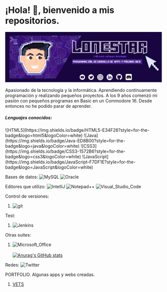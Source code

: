 # ¡Hola! 👋, bienvenido a mis repositorios.

<!--
**JSenen/Jsenen** is a ✨ _special_ ✨ repository because its `README.md` (this file) appears on your GitHub profile.

Here are some ideas to get you started:

- 🔭 I’m currently working on ...
- 🌱 I’m currently learning software enginery
- 👯 I’m looking to collaborate on ...
- 🤔 I’m looking for help with ...
- 💬 Ask me about ...
- 📫 How to reach me: ...
- 😄 Pronouns: ...
- ⚡ Fun fact: ...
-->

![banner](https://raw.githubusercontent.com/JSenen/Jsenen/main/Baner.PNG)

Apasionado de la tecnología y la informática. Aprendiendo continuamente programación y realizando pequeños proyectos.
A los 9 años comenzó mi pasión con pequeños programas en Basic en un Commodore 16. Desde entonces no he podido parar
de aprender.

<h5>Lenguajes conocidos:</h5>
 ![HTML5](https://img.shields.io/badge/HTML5-E34F26?style=for-the-badge&logo=html5&logoColor=white)
 ![Java](https://img.shields.io/badge/Java-ED8B00?style=for-the-badge&logo=java&logoColor=white)
 ![CSS3](https://img.shields.io/badge/CSS3-1572B6?style=for-the-badge&logo=css3&logoColor=white)
 ![JavaScript](https://img.shields.io/badge/JavaScript-F7DF1E?style=for-the-badge&logo=JavaScript&logoColor=white)

Bases de datos:
 ![MySQL](https://img.shields.io/badge/MySQL-00000F?style=for-the-badge&logo=mysql&logoColor=white)
 ![Oracle](https://img.shields.io/badge/Oracle-F80000?style=for-the-badge&logo=Oracle&logoColor=white)

Editores que utilizo:
 ![IntelliJ](https://img.shields.io/badge/IntelliJ_IDEA-000000.svg?style=for-the-badge&logo=intellij-idea&logoColor=white)
 ![Notepad++](https://img.shields.io/badge/Notepad++-90E59A.svg?style=for-the-badge&logo=notepad%2B%2B&logoColor=black)
 ![Visual_Studio_Code](https://img.shields.io/badge/Visual_Studio_Code-0078D4?style=for-the-badge&logo=visual%20studio%20code&logoColor=white)

Control de versiones:
1. ![git](https://img.shields.io/badge/GIT-E44C30?style=for-the-badge&logo=git&logoColor=white)

Test:
1. ![Jenkins](https://img.shields.io/badge/Jenkins-D24939?style=for-the-badge&logo=Jenkins&logoColor=white)

Otras suites:
1. ![Microsoft_Office](https://img.shields.io/badge/Microsoft_Office-D83B01?style=for-the-badge&logo=microsoft-office&logoColor=white)
<br></br>
[![Anurag's GitHub stats](https://github-readme-stats.vercel.app/api?username=Jsenen)](https://github.com/anuraghazra/github-readme-stats)

Redes:
![Twitter](https://img.shields.io/twitter/url?style=social&url=https%3A%2F%2Ftwitter.com%2Flonestar1975)

PORTFOLIO. Algunas apps y webs creadas.

1. <a href="https://jsenen.github.io/vets/" target="_blank">VETS</a>
